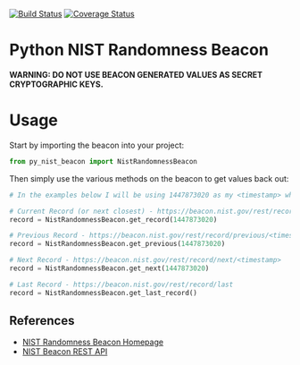 [![Build Status](https://travis-ci.org/urda/py_nist_beacon.svg)](https://travis-ci.org/urda/py_nist_beacon)
[![Coverage Status](https://coveralls.io/repos/urda/py_nist_beacon/badge.svg?branch=master&service=github)](https://coveralls.io/github/urda/py_nist_beacon?branch=master)

Python NIST Randomness Beacon
=============================

**WARNING: DO NOT USE BEACON GENERATED VALUES AS SECRET CRYPTOGRAPHIC KEYS.**

Usage
=====

Start by importing the beacon into your project:

```python
from py_nist_beacon import NistRandomnessBeacon
```

Then simply use the various methods on the beacon to get values back out:

```python
# In the examples below I will be using 1447873020 as my <timestamp> when required

# Current Record (or next closest) - https://beacon.nist.gov/rest/record/<timestamp>
record = NistRandomnessBeacon.get_record(1447873020)

# Previous Record - https://beacon.nist.gov/rest/record/previous/<timestamp>
record = NistRandomnessBeacon.get_previous(1447873020)

# Next Record - https://beacon.nist.gov/rest/record/next/<timestamp>
record = NistRandomnessBeacon.get_next(1447873020)

# Last Record - https://beacon.nist.gov/rest/record/last
record = NistRandomnessBeacon.get_last_record()
```

References
----------

- [NIST Randomness Beacon Homepage](https://beacon.nist.gov/home)
- [NIST Beacon REST API](https://beacon.nist.gov/record/0.1/beacon-0.1.0.xsd)
